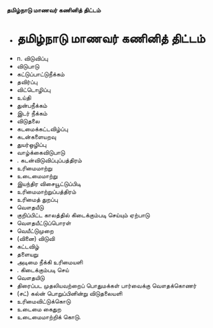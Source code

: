 **தமிழ்நாடு மாணவர் கணினித் திட்டம்**
- # தமிழ்நாடு மாணவர் கணினித் திட்டம்
- n. விடுவிப்பு
- விடுபாடு
- கட்டுப்பாட்டுநீக்கம்
- தவிர்ப்பு
- விட்டொழிப்பு
- உய்தி
- துன்பநீக்கம்
- இடர் நீக்கம்
- விடுதலை
- கடமைக்கட்டவிழ்ப்பு
- கடன்களையறவு
- துயர்ஒழிப்பு
- வாழ்க்கைவிடுபாடு
- . கடன்விடுவிப்புப்பத்திரம்
- உரிமைமாற்று
- உடைமைமாற்று
- இயந்திர விசையூட்டுப்பிடி
- உரிமைமாற்றுப்பத்திரம்
- உரிமைத் துறப்பு
- வௌதயீடு
- குறிப்பிட்ட காலத்தில் கிடைக்கும்படி செய்யும் ஏற்பாடு
- வௌதயீட்டுப்பொரள்
- வெயீட்டுமுறை
- (வினை) விடுவி
- கட்டவிழ்
- தளையறு
- அடிமை நீக்கி உரிமையளி
- . கிடைக்கும்படி செய்
- வௌதயிடு
- திரைப்பட முதலியவற்றைப் பொதுமக்கள் பார்வைக்கு வௌதக்கொணர்
- (சட்) கல்ன் பொறுப்பினின்று விடுதலையளி
- உரிமைவிட்டுக்கொடு
- உடைமை கைதுற
- உடைமைமாற்றிக் கொடு.

